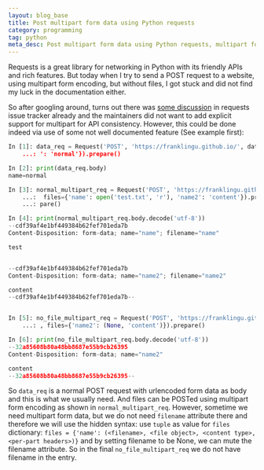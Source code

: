 ```yaml
---
layout: blog_base
title: Post multipart form data using Python requests
category: programming
tag: python
meta_desc: Post multipart form data using Python requests, multipart form data without files
---
```


Requests is a great library for networking in Python with its friendly APIs and rich features. But today when I try to send a POST request to a website, using multipart form encoding, but without files, I got stuck and did not find my luck in the documentation either.

So after googling around, turns out there was [some discussion](https://github.com/requests/requests/issues/1081) in requests issue tracker already and the maintainers did not want to add explicit support for multipart for API consistency. However, this could be done indeed via use of some not well documented feature (See example first):

~~~python
In [1]: data_req = Request('POST', 'https://franklingu.github.io/', data={'name
    ...: ': 'normal'}).prepare()

In [2]: print(data_req.body)
name=normal

In [3]: normal_multipart_req = Request('POST', 'https://franklingu.github.io/',
    ...:  files={'name': open('test.txt', 'r'), 'name2': 'content'}).pre
    ...: pare()

In [4]: print(normal_multipart_req.body.decode('utf-8'))
--cdf39af4e1bf449384b62fef701eda7b
Content-Disposition: form-data; name="name"; filename="name"

test


--cdf39af4e1bf449384b62fef701eda7b
Content-Disposition: form-data; name="name2"; filename="name2"

content
--cdf39af4e1bf449384b62fef701eda7b--


In [5]: no_file_multipart_req = Request('POST', 'https://franklingu.github.io/'
    ...: , files={'name2': (None, 'content')}).prepare()

In [6]: print(no_file_multipart_req.body.decode('utf-8'))
--32a85608b80a48bb8687e55b9cb26395
Content-Disposition: form-data; name="name2"

content
--32a85608b80a48bb8687e55b9cb26395--
~~~

So `data_req` is a normal POST request with urlencoded form data as body and this is what we usually need. And files can be POSTed using multipart form encoding as shown in `normal_multipart_req`. However, sometime we need multipart form data, but we do not need `filename` attribute there and therefore we will use the hidden syntax: use `tuple` as value for `files` dictionary: `files = {'name': (<filename>, <file object>, <content type>, <per-part headers>)}` and by setting filename to be None, we can mute the filename attribute. So in the final `no_file_multipart_req` we do not have filename in the entry.
